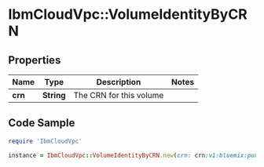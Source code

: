 # IbmCloudVpc::VolumeIdentityByCRN

## Properties

Name | Type | Description | Notes
------------ | ------------- | ------------- | -------------
**crn** | **String** | The CRN for this volume | 

## Code Sample

```ruby
require 'IbmCloudVpc'

instance = IbmCloudVpc::VolumeIdentityByCRN.new(crn: crn:v1:bluemix:public:is:us-south-1:a/123456::volume:1a6b7274-678d-4dfb-8981-c71dd9d4daa5)
```


